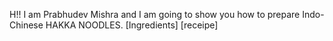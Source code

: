 H!! 
I am Prabhudev Mishra and I am going to show you how to prepare Indo-Chinese HAKKA NOODLES. 
[Ingredients]
[receipe]
